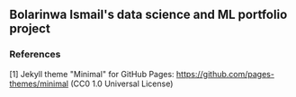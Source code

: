 ## Bolarinwa Ismail's data science and ML portfolio project


### References
[1] Jekyll theme "Minimal" for GitHub Pages: https://github.com/pages-themes/minimal (CC0 1.0 Universal License)
